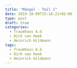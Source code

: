 ```yaml
---
title: "Mängel - Teil 1"
date: 2019-10-09T15:16:21+02:00
type: post
draft: true
categories:
  - Traumhaus A.G
  - Dirk van Hoek
  - Heinrich Hildmann
tags:
  - Traumhaus A.G
  - Dirk van Hoek
  - Heinrich Hildmann
---
```


